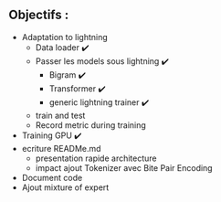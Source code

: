 ## Objectifs :
- Adaptation to lightning
	- Data loader :heavy_check_mark:
	- Passer les models sous lightning :heavy_check_mark:
	 	- Bigram :heavy_check_mark:
		- Transformer :heavy_check_mark:
		- generic lightning trainer :heavy_check_mark: 
	- train and test
	- Record metric during training
- Training GPU :heavy_check_mark:
- ecriture READMe.md
	- presentation rapide architecture
	- impact ajout Tokenizer avec Bite Pair Encoding
- Document code
- Ajout mixture of expert